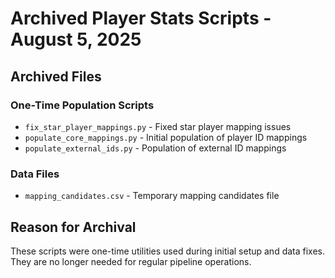 # Archived Player Stats Scripts - August 5, 2025

## Archived Files

### One-Time Population Scripts
- `fix_star_player_mappings.py` - Fixed star player mapping issues
- `populate_core_mappings.py` - Initial population of player ID mappings
- `populate_external_ids.py` - Population of external ID mappings

### Data Files
- `mapping_candidates.csv` - Temporary mapping candidates file

## Reason for Archival
These scripts were one-time utilities used during initial setup and data fixes.
They are no longer needed for regular pipeline operations.